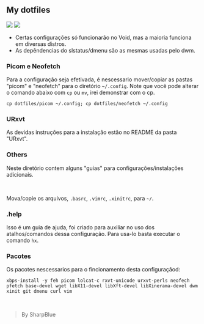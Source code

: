 ## My dotfiles

<img src="/amostras/amostra.jpg">
<img src="/amostras/amostraTwo.jpg">

- Certas configurações só funcionarão no Void, mas a maioria funciona em diversas distros.
- As depêndencias do slstatus/dmenu são as mesmas usadas pelo dwm.

### Picom e Neofetch
Para a configuração seja efetivada, é nescessario mover/copiar as pastas "picom" e "neofetch" para o diretório ```~/.config```. Note que você pode alterar o comando abaixo com ```cp``` ou ```mv```, irei demonstrar com o cp.
```
cp dotfiles/picom ~/.config; cp dotfiles/neofetch ~/.config
```

### URxvt
As devidas instruções para a instalação estão no README da pasta "URxvt".

### Others
Neste diretório contem alguns "guias" para configurações/instalações adicionais.

<br>

Mova/copie os arquivos, ```.basrc```, ```.vimrc```, ```.xinitrc```, para ```~/```.

### .help
Isso é um guia de ajuda, foi criado para auxiliar no uso dos atalhos/comandos dessa configuração.
Para usa-lo basta executar o comando ```hx```.

### Pacotes
Os pacotes nescessarios para o fincionamento desta configuraçãod:
```
xbps-install -y feh picom lolcat-c rxvt-unicode urxvt-perls neofech pfetch base-devel wget libX11-devel libXft-devel libXinerama-devel dwm xinit git dmenu curl vim
```

<br>

>By SharpBlue
